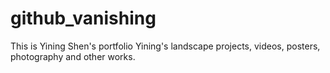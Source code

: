 # github_vanishing
This is Yining Shen's portfolio
Yining's landscape projects, videos, posters, photography and other works.